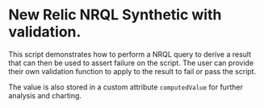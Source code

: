 # New Relic NRQL Synthetic with validation.

This script demonstrates how to perform a NRQL query to derive a result that can then be used to assert failure on the script. The user can provide their own validation function to apply to the result to fail or pass the script.

The value is also stored in a custom attribute `computedValue` for further analysis and charting.
 